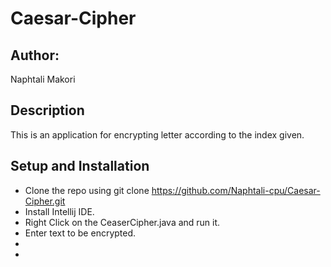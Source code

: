# Caesar-Cipher
## Author:
Naphtali Makori

## Description
This is an application for encrypting letter according to the index given.

## Setup and Installation

* Clone the repo using git clone https://github.com/Naphtali-cpu/Caesar-Cipher.git
* Install Intellij IDE.
* Right Click on the CeaserCipher.java and run it.
* Enter text to be encrypted.
* 
* 
